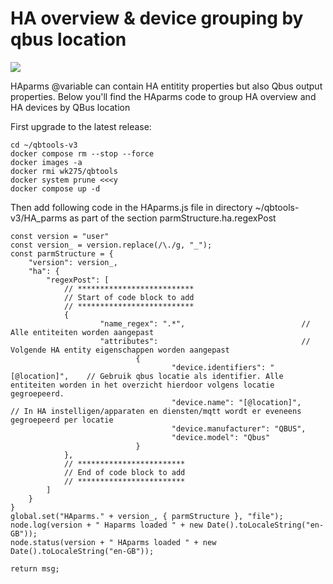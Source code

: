 # HA overview & device grouping by qbus location
![](https://img.shields.io/badge/Qbtools_release-v3.0.1-blue)     

HAparms @variable can contain HA entitity properties but also Qbus output properties.
Below you'll find the HAparms code to group HA overview and HA devices by QBus location 

First upgrade to the latest release:
````
cd ~/qbtools-v3
docker compose rm --stop --force
docker images -a
docker rmi wk275/qbtools
docker system prune <<<y
docker compose up -d
````

Then add following code in the HAparms.js file in directory ~/qbtools-v3/HA_parms as part of the section parmStructure.ha.regexPost
````
const version = "user"
const version_ = version.replace(/\./g, "_");
const parmStructure = {
    "version": version_,
    "ha": {
        "regexPost": [
            // **************************
            // Start of code block to add
            // **************************
            {
                    "name_regex": ".*",                          // Alle entiteiten worden aangepast
                    "attributes":                                // Volgende HA entity eigenschappen worden aangepast
                            {
                                    "device.identifiers": "[@location]",    // Gebruik qbus locatie als identifier. Alle entiteiten worden in het overzicht hierdoor volgens locatie gegroepeerd.
                                    "device.name": "[@location]",           // In HA instelligen/apparaten en diensten/mqtt wordt er eveneens gegroepeerd per locatie
                                    "device.manufacturer": "QBUS",
                                    "device.model": "Qbus"
                            }
            },
            // ************************
            // End of code block to add
            // ************************
        ]
    }
}
global.set("HAparms." + version_, { parmStructure }, "file");
node.log(version + " Haparms loaded " + new Date().toLocaleString("en-GB"));
node.status(version + " HAparms loaded " + new Date().toLocaleString("en-GB"));

return msg;
````
